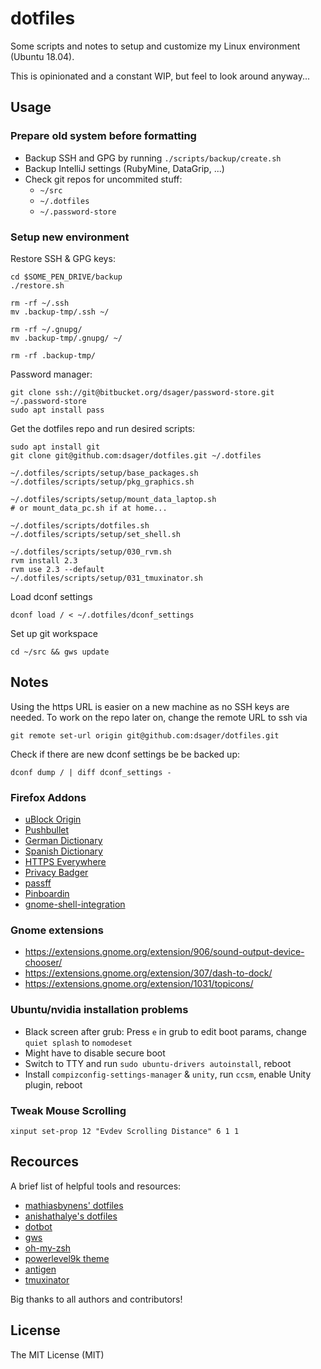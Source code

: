 # dotfiles

Some scripts and notes to setup and customize my Linux environment (Ubuntu 18.04).

This is opinionated and a constant WIP, but feel to look around anyway...

## Usage

### Prepare old system before formatting

- Backup SSH and GPG by running `./scripts/backup/create.sh`
- Backup IntelliJ settings (RubyMine, DataGrip, ...)
- Check git repos for uncommited stuff:
  - `~/src`
  - `~/.dotfiles`
  - `~/.password-store`

### Setup new environment

Restore SSH & GPG keys:
```
cd $SOME_PEN_DRIVE/backup
./restore.sh

rm -rf ~/.ssh
mv .backup-tmp/.ssh ~/

rm -rf ~/.gnupg/
mv .backup-tmp/.gnupg/ ~/

rm -rf .backup-tmp/
```

Password manager:
```
git clone ssh://git@bitbucket.org/dsager/password-store.git ~/.password-store
sudo apt install pass
```

Get the dotfiles repo and run desired scripts:
```
sudo apt install git
git clone git@github.com:dsager/dotfiles.git ~/.dotfiles

~/.dotfiles/scripts/setup/base_packages.sh
~/.dotfiles/scripts/setup/pkg_graphics.sh

~/.dotfiles/scripts/setup/mount_data_laptop.sh
# or mount_data_pc.sh if at home...

~/.dotfiles/scripts/dotfiles.sh
~/.dotfiles/scripts/setup/set_shell.sh

~/.dotfiles/scripts/setup/030_rvm.sh
rvm install 2.3
rvm use 2.3 --default
~/.dotfiles/scripts/setup/031_tmuxinator.sh
```

Load dconf settings
```
dconf load / < ~/.dotfiles/dconf_settings
```

Set up git workspace
```
cd ~/src && gws update
```

## Notes

Using the https URL is easier on a new machine as no SSH keys are needed. To work on the repo later on, change the remote URL to ssh via
```
git remote set-url origin git@github.com:dsager/dotfiles.git
```

Check if there are new dconf settings be be backed up:
```
dconf dump / | diff dconf_settings -
```

### Firefox Addons

- [uBlock Origin](https://addons.mozilla.org/en-US/firefox/addon/ublock-origin)
- [Pushbullet](https://addons.mozilla.org/en-US/firefox/addon/pushbullet)
- [German Dictionary](https://addons.mozilla.org/en-US/firefox/addon/german-dictionary)
- [Spanish Dictionary](https://addons.mozilla.org/en-US/firefox/addon/spanish-spain-dictionary)
- [HTTPS Everywhere](https://www.eff.org/files/https-everywhere-latest.xpi)
- [Privacy Badger](https://www.eff.org/files/privacy-badger-latest.xpi)
- [passff](https://addons.mozilla.org/en-US/firefox/addon/passff/)
- [Pinboardin](https://addons.mozilla.org/en-US/firefox/addon/pinboardin/)
- [gnome-shell-integration](https://addons.mozilla.org/en-US/firefox/addon/gnome-shell-integration/)

### Gnome extensions

- https://extensions.gnome.org/extension/906/sound-output-device-chooser/
- https://extensions.gnome.org/extension/307/dash-to-dock/
- https://extensions.gnome.org/extension/1031/topicons/

### Ubuntu/nvidia installation problems

- Black screen after grub: Press `e` in grub to edit boot params, change `quiet splash` to `nomodeset`
- Might have to disable secure boot
- Switch to TTY and run `sudo ubuntu-drivers autoinstall`, reboot
- Install `compizconfig-settings-manager` & `unity`, run `ccsm`, enable Unity plugin, reboot

### Tweak Mouse Scrolling

```
xinput set-prop 12 "Evdev Scrolling Distance" 6 1 1
```

## Recources

A brief list of helpful tools and resources:

- [mathiasbynens' dotfiles](https://github.com/mathiasbynens/dotfiles)
- [anishathalye's dotfiles](https://github.com/anishathalye/dotfiles)
- [dotbot](https://github.com/anishathalye/dotbot)
- [gws](https://github.com/StreakyCobra/gws)
- [oh-my-zsh](https://github.com/robbyrussell/oh-my-zsh/)
- [powerlevel9k theme](https://github.com/bhilburn/powerlevel9k)
- [antigen](https://github.com/zsh-users/antigen.git)
- [tmuxinator](https://github.com/tmuxinator/tmuxinator)

Big thanks to all authors and contributors!

## License

The MIT License (MIT)
